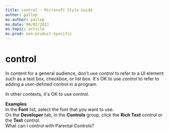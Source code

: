 ```yaml
---
title: control - Microsoft Style Guide
author: pallep
ms.author: pallep
ms.date: 04/02/2021
ms.topic: article
ms.prod: non-product-specific
---
```


# control

In content for a general audience, don't use *control* to refer to a UI element such as a text box, checkbox, or list box. It's OK to use *control* to refer to adding a user-defined control in a program.

In other contexts, it's OK to use *control*.  

**Examples**  
In the **Font** list, select the font that you want to use.  
On the **Developer** tab, in the **Controls** group, click the **Rich Text** control or the **Text** control.  
What can I control with Parental Controls?
